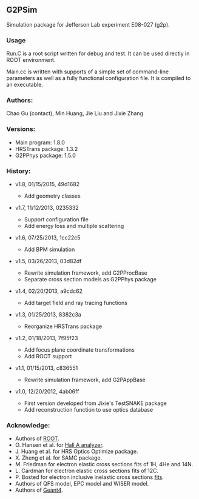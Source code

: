 ## G2PSim

Simulation package for Jefferson Lab experiment E08-027 (g2p).

### Usage
Run.C is a root script written for debug and test. It can be used directly in ROOT environment.

Main.cc is written with supports of a simple set of command-line parameters as well as a fully functional configuration file. It is compiled to an executable.

### Authors:
Chao Gu (contact), Min Huang, Jie Liu and Jixie Zhang

### Versions:
* Main program: 1.8.0
* HRSTrans package: 1.3.2
* G2PPhys package: 1.5.0

### History:
* v1.8, 01/15/2015, 49d1682
  * Add geometry classes

* v1.7, 11/12/2013, 0235332
  * Support configuration file
  * Add energy loss and multiple scattering

* v1.6, 07/25/2013, 1cc22c5
  * Add BPM simulation

* v1.5, 03/26/2013, 03d82df
  * Rewrite simulation framework, add G2PProcBase
  * Separate cross section models as G2PPhys package

* v1.4, 02/20/2013, a9cdc62
  * Add target field and ray tracing functions

* v1.3, 01/25/2013, 8382c3a
  * Reorganize HRSTrans package

* v1.2, 01/18/2013, 7f95f23
  * Add focus plane coordinate transformations
  * Add ROOT support

* v1.1, 01/15/2013, c836551
  * Rewrite simulation framework, add G2PAppBase

* v1.0, 12/20/2012, 4ab06ff
  * First version developed from Jixie's TestSNAKE package
  * Add reconstruction function to use optics database

### Acknowledge:
* Authors of [ROOT](https://root.cern.ch).
* O. Hansen et al. for [Hall A analyzer](http://hallaweb.jlab.org/podd/index.html).
* J. Huang et al. for HRS Optics Optimize package.
* X. Zheng et al. for SAMC package.
* M. Friedman for electron elastic cross sections fits of 1H, 4He and 14N.
* L. Cardman for electron elastic cross sections fits of 12C.
* P. Bosted for electron inclusive inelastic cross sections [fits](https://userweb.jlab.org/~bosted/fits.html).
* Authors of QFS model, EPC model and WISER model.
* Authors of [Geant4](http://geant4.cern.ch/).
